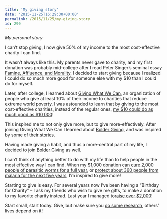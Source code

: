 ```yaml
---
title: 'My giving story'
date: '2015-11-25T16:29:30+00:00'
permalink: /2015/11/25/my-giving-story
id: 290
---
```

*My personal story*

I can’t stop giving, I now give 50% of my income to the most cost-effective charity I can find.

It wasn’t always like this. My parents never gave to charity, and my first donation was probably mid-college after I read Peter Singer’s seminal essay [Famine, Affluence, and Morality](http://www.utilitarian.net/singer/by/1972----.htm). I decided to start giving because I realized I could do so much more good for someone else with my $10 than I could do for myself.

Later, after college, I learned about [Giving What We Can](http://www.givingwhatwecan.org/), an organization of people who give at least 10% of their income to charities that reduce extreme world poverty. I was astounded to learn that by giving to the most cost-effective charities, instead of the regular ones, [my $10 could do as much good as $10,000](http://givingwhatwecan.org/where-to-give)!

This inspired me to not only give more, but to give more-effectively. After joining Giving What We Can I learned about [Bolder Giving](http://boldergiving.org/), and was inspired by some of [their stories](http://boldergiving.org/stories.php?story=97).

Having made giving a habit, and thus a more-central part of my life, I decided to join [Bolder Giving](http://boldergiving.org/stories.php?story=Boris) as well.

I can’t think of anything better to do with my life than to help people in the most effective way I can find. When my $1,000 donation can [cure 2,000 people of parasitic worms for a full year](http://www.givewell.org/international/top-charities/SCI), or [protect about 360 people from malaria for the next five years](http://www.givewell.org/international/top-charities/AMF), I’m inspired to give more!

Starting to give is easy. For several years now I’ve been having a “Birthday for Charity” – I ask my friends who wish to give me gifts, to make a donation to my favorite charity instead. Last year I managed to[raise over $2,000](http://www.againstmalaria.com/Fundraiser.aspx?FundraiserID=6560)!

Start small, start today. Give, but make sure you [do some research](http://www.givewell.org/), others’ lives depend on it!

